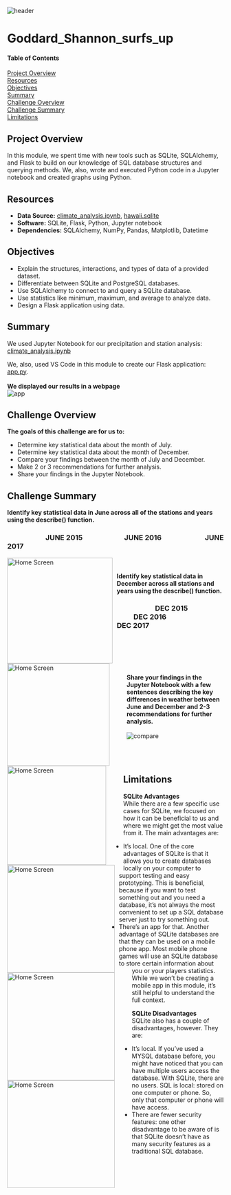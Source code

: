 ![header](/pics/header.png)
# Goddard_Shannon_surfs_up

#### Table of Contents

[Project Overview](#project-overview)  
[Resources](#resources)  
[Objectives](#objectives)  
[Summary](#summary)  
[Challenge Overview](#challenge-overview)  
[Challenge Summary](#challenge-summary)  
[Limitations](#limitations)

## Project Overview
In this module, we spent time with new tools such as SQLite, SQLAlchemy, and Flask to build on our knowledge of SQL database structures and querying methods. We, also, wrote and executed Python code in a Jupyter notebook and created graphs using Python.


## Resources
- **Data Source:** [climate_analysis.ipynb](/climate_analysis.ipynb), [hawaii.sqlite](/hawaii.sqlite)
- **Software:** SQLite, Flask, Python, Jupyter notebook  
- **Dependencies:** SQLAlchemy, NumPy, Pandas, Matplotlib, Datetime
## Objectives
- Explain the structures, interactions, and types of data of a provided dataset.
- Differentiate between SQLite and PostgreSQL databases.
- Use SQLAlchemy to connect to and query a SQLite database.
- Use statistics like minimum, maximum, and average to analyze data.
- Design a Flask application using data.

## Summary
We used Jupyter Notebook for our precipitation and station analysis: [climate_analysis.ipynb](/climate_analysis.ipynb)  

We, also, used VS Code in this module to create our Flask application: [app.py](/app.py).  
<br/>
**We displayed our results in a webpage**  
![app](/pics/app.png)

## Challenge Overview
**The goals of this challenge are for us to:**
- Determine key statistical data about the month of July.
- Determine key statistical data about the month of December.
- Compare your findings between the month of July and December.
- Make 2 or 3 recommendations for further analysis.
- Share your findings in the Jupyter Notebook.  



## Challenge Summary
**Identify key statistical data in June across all of the stations and years using the describe() function.**
### &nbsp; &nbsp; &nbsp; &nbsp; &nbsp; &nbsp; &nbsp;&nbsp; &nbsp; &nbsp; &nbsp; &nbsp; JUNE 2015 &nbsp; &nbsp; &nbsp; &nbsp; &nbsp;&nbsp; &nbsp; &nbsp; &nbsp; &nbsp;&nbsp; &nbsp; &nbsp; JUNE 2016 &nbsp; &nbsp; &nbsp; &nbsp; &nbsp;&nbsp; &nbsp; &nbsp; &nbsp; &nbsp;&nbsp;&nbsp; &nbsp; &nbsp; JUNE 2017
<img src="/pics/June2015.png"
     alt="Home Screen"
     style="float: left; margin-right: 10px;"
     width="245"/> <img src="/pics/June2016.png"
     alt="Home Screen"
     style="float: left; margin-right: 40px;"
     width="238"/><img src="/pics/June2017.png"
     alt="Home Screen"
     style="float: left; margin-right: 40px;"
     width="230"/>    
<br/>
**Identify key statistical data in December across all stations and years using the describe() function.**  
### &nbsp; &nbsp; &nbsp; &nbsp; &nbsp; &nbsp; &nbsp;&nbsp; &nbsp; &nbsp; &nbsp; &nbsp; DEC 2015 &nbsp; &nbsp; &nbsp; &nbsp; &nbsp;&nbsp; &nbsp; &nbsp; &nbsp; &nbsp;&nbsp; &nbsp; &nbsp; &nbsp; &nbsp; &nbsp; DEC 2016 &nbsp; &nbsp; &nbsp; &nbsp; &nbsp;&nbsp; &nbsp; &nbsp; &nbsp; &nbsp;&nbsp;&nbsp; &nbsp; &nbsp; DEC 2017
<img src="/pics/Dec2015.png"
     alt="Home Screen"
     style="float: left; margin-right: 10px;"
     width="250"/> <img src="/pics/Dec2016.png"
     alt="Home Screen"
     style="float: left; margin-right: 40px;"
     width="250"/><img src="/pics/Dec2017.png"
     alt="Home Screen"
     style="float: left; margin-right: 40px;"
     width="250"/>    
<br/>
<br/>
<br/>
<br/>
**Share your findings in the Jupyter Notebook with a few sentences describing the key differences in weather between June and December and 2-3 recommendations for further analysis.**  
<br/>
![compare](/pics/compare_pic.png)
<br/>
<br/>
<br/>
<br/>
## Limitations
**SQLite Advantages**  
While there are a few specific use cases for SQLite, we focused on how it can be beneficial to us and where we might get the most value from it. The main advantages are:
- It’s local. One of the core advantages of SQLite is that it allows you to create databases locally on your computer to support testing and easy prototyping. This is beneficial, because if you want to test something out and you need a database, it’s not always the most convenient to set up a SQL database server just to try something out.
- There’s an app for that. Another advantage of SQLite databases are that they can be used on a mobile phone app. Most mobile phone games will use an SQLite database to store certain information about you or your players statistics. While we won’t be creating a mobile app in this module, it’s still helpful to understand the full context.  

**SQLite Disadvantages**  
SQLite also has a couple of disadvantages, however. They are:
- It’s local. If you’ve used a MYSQL database before, you might have noticed that you can have multiple users access the database. With SQLite, there are no users. SQL is local: stored on one computer or phone. So, only that computer or phone will have access.
- There are fewer security features: one other disadvantage to be aware of is that SQLite doesn’t have as many security features as a traditional SQL database.
 
